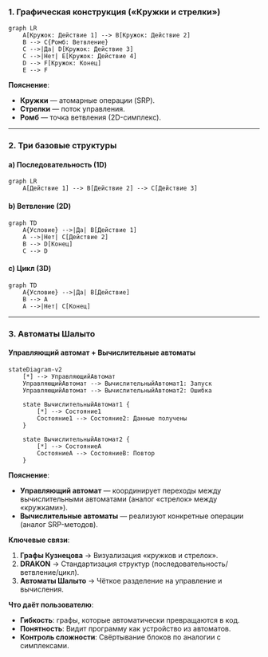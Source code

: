 ### **1. Графическая конструкция («Кружки и стрелки»)**
```mermaid
graph LR
    A[Кружок: Действие 1] --> B[Кружок: Действие 2]
    B --> C{Ромб: Ветвление}
    C -->|Да| D[Кружок: Действие 3]
    C -->|Нет| E[Кружок: Действие 4]
    D --> F[Кружок: Конец]
    E --> F
```

**Пояснение**:  
- **Кружки** — атомарные операции (SRP).  
- **Стрелки** — поток управления.  
- **Ромб** — точка ветвления (2D-симплекс).  

---

### **2. Три базовые структуры**
#### **a) Последовательность (1D)**
```mermaid
graph LR
    A[Действие 1] --> B[Действие 2] --> C[Действие 3]
```

#### **b) Ветвление (2D)**
```mermaid
graph TD
    A{Условие} -->|Да| B[Действие 1]
    A -->|Нет| C[Действие 2]
    B --> D[Конец]
    C --> D
```

#### **c) Цикл (3D)**
```mermaid
graph TD
    A{Условие} -->|Да| B[Действие]
    B --> A
    A -->|Нет| C[Конец]
```

---

### **3. Автоматы Шалыто**
#### **Управляющий автомат + Вычислительные автоматы**
```mermaid
stateDiagram-v2
    [*] --> УправляющийАвтомат
    УправляющийАвтомат --> ВычислительныйАвтомат1: Запуск
    УправляющийАвтомат --> ВычислительныйАвтомат2: Ошибка
    
    state ВычислительныйАвтомат1 {
        [*] --> Состояние1
        Состояние1 --> Состояние2: Данные получены
    }
    
    state ВычислительныйАвтомат2 {
        [*] --> СостояниеA
        СостояниеA --> СостояниеB: Повтор
    }
```

**Пояснение**:  
- **Управляющий автомат** — координирует переходы между вычислительными автоматами (аналог «стрелок» между «кружками»).  
- **Вычислительные автоматы** — реализуют конкретные операции (аналог SRP-методов).  


**Ключевые связи**:  
1. **Графы Кузнецова** → Визуализация «кружков и стрелок».  
2. **DRAKON** → Стандартизация структур (последовательность/ветвление/цикл).  
3. **Автоматы Шалыто** → Чёткое разделение на управление и вычисления.  


**Что даёт пользователю**:  
- **Гибкость**: графы, которые автоматически превращаются в код.  
- **Понятность**: Видит программу как устройство из автоматов.  
- **Контроль сложности**: Свёртывание блоков по аналогии с симплексами.  
